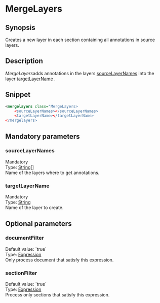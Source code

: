 <h1 class="module">MergeLayers</h1>

## Synopsis

Creates a new layer in each section containing all annotations in source layers.

## Description

*MergeLayers*adds annotations in the layers <a href="#sourceLayerNames" class="param">sourceLayerNames</a> into the layer <a href="#targetLayerName" class="param">targetLayerName</a> .

## Snippet



```xml
<mergelayers class="MergeLayers>
    <sourceLayerNames></sourceLayerNames>
    <targetLayerName></targetLayerName>
</mergelayers>
```

## Mandatory parameters

<h3 id="sourceLayerNames" class="param">sourceLayerNames</h3>

<div class="param-level param-level-mandatory">Mandatory
</div>
<div class="param-type">Type: <a href="../converter/java.lang.String%5B%5D" class="converter">String[]</a>
</div>
Name of the layers where to get annotations.

<h3 id="targetLayerName" class="param">targetLayerName</h3>

<div class="param-level param-level-mandatory">Mandatory
</div>
<div class="param-type">Type: <a href="../converter/java.lang.String" class="converter">String</a>
</div>
Name of the layer to create.

## Optional parameters

<h3 id="documentFilter" class="param">documentFilter</h3>

<div class="param-level param-level-default-value">Default value: `true`
</div>
<div class="param-type">Type: <a href="../converter/fr.inra.maiage.bibliome.alvisnlp.core.corpus.expressions.Expression" class="converter">Expression</a>
</div>
Only process document that satisfy this expression.

<h3 id="sectionFilter" class="param">sectionFilter</h3>

<div class="param-level param-level-default-value">Default value: `true`
</div>
<div class="param-type">Type: <a href="../converter/fr.inra.maiage.bibliome.alvisnlp.core.corpus.expressions.Expression" class="converter">Expression</a>
</div>
Process only sections that satisfy this expression.

